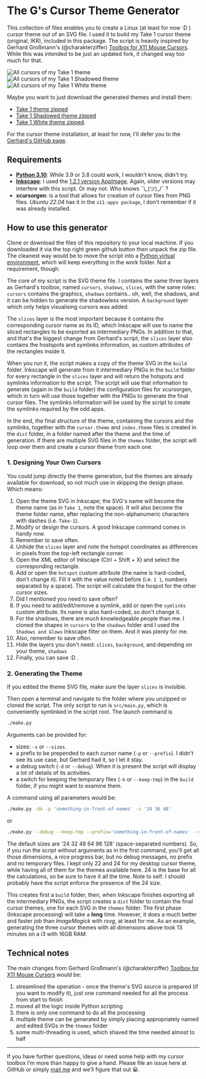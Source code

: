 # The G's Cursor Theme Generator

This collection of files enables you to create a Linux (at least for now :D ) cursor theme out of an SVG file. I used it to build my Take 1 cursor theme (original, IKR), included in this package. The script is heavily inspired by Gerhard Großmann's (@charakterziffer) [Toolbox for X11 Mouse Cursors](https://github.com/charakterziffer/cursor-toolbox). While this was intended to be just an updated fork, it changed way too much for that.

![All cursors of my Take 1 theme](doc/preview-take-1.png)
![All cursors of my Take 1 Shadowed theme](doc/preview-take-1-shadowed.png)
![All cursors of my Take 1 White theme](doc/preview-take-1-white.png)

Maybe you want to just download the generated themes and install them:
- [Take 1 theme zipped](export/take-1-2022-08-18-154638.zip)
- [Take 1 Shadowed theme zipped](export/take-1-shadowed-2022-08-18-154235.zip)
- [Take 1 White theme zipped](export/take-1-white-2022-08-18-155029.zip).

For the cursor theme installation, at least for now, I'll defer you to the [Gerhard's GitHub page](https://github.com/charakterziffer/cursor-toolbox#install).

## Requirements

* [**Python 3.10**](https://www.python.org/): While 3.9 or 3.8 could work, I wouldn't know, didn't try.
* [**Inkscape**](https://inkscape.org/): I used the [1.2.1 version AppImage](https://inkscape.org/release/inkscape-1.2.1/gnulinux/appimage/). Again, older versions may interfere with this script. Or may not. Who knows ¯\\\_(ツ)\_/¯ ?
* **xcursorgen**: is a tool that allows for creation of cursor files from PNG files. *Ubuntu 22.04* has it in the `x11-apps package`, I don't remember if it was already installed.

## How to use this generator

Clone or download the files of this repository to your local machine. If you downloaded it via the top right green github button then unpack the zip file. The cleanest way would be to move the script into a [Python virtual environment](https://realpython.com/python-virtual-environments-a-primer/), which will keep everything in the work folder. Not a requirement, though.

The core of my script is the SVG theme file. I contains the same three layers as Gerhard's toolbox, named `cursors`, `shadows`, `slices`, with the same roles: `cursors` contains the graphics, `shadows` contains.. oh, well, the shadows, and it can be hidden to generate the shadowless version. A `background` layer which only helps visualising cursors was added.

The `slices` layer is the most important because it contains the corresponding cursor name as its ID, which Inkscape will use to name the sliced rectangles to be exported as intermediary PNGs. In addition to that, and that's the biggest change from Gerhard's script, the `slices` layer also contains the hostspots and symlinks information, as custom attributes of the rectangles inside it.

When you run it, the script makes a copy of the theme SVG in the `build` folder. Inkscape will generate from it intermediary PNGs in the `build` folder for every rectangle in the `slices` layer and will return the hotspots and symlinks information to the script. The script will use that information to generate (again in the `build` folder) the configuration files for xcursorgen, which in turn will use those together with the PNGs to generate the final cursor files. The symlinks information will be used by the script to create the symlinks required by the odd apps.

In the end, the final structure of the theme, containing the cursors and the symlinks, together with the `cursor.theme` and `index.theme` files is created in the `dist` folder, in a folder named after the theme and the time of generation. If there are multiple SVG files in the `themes` folder, the script will loop over them and create a cursor theme from each one.

### 1. Designing Your Own Cursors

You could jump directly the theme generation, but the themes are already available for download, so not much use in skipping the design phase. Which means:
1. Open the theme SVG in Inkscape; the SVG's name will become the theme name (as in `Take 1`, note the space). It will also become the theme folder name, after replacing the non-alphanumeric characters with dashes (i.e. `Take-1`).
2. Modify or design the cursors. A good Inkscape command comes in handy now.
3. Remember to save often.
4. Unhide the `slices` layer and note the hotspot coordinates as differences in pixels from the top-left rectangle corner.
5. Open the XML editor of Inkscape (Ctrl + Shift + X) and select the corresponding rectangle.
6. Add or open the `hotspot` custom attribute (the name is hard-coded, don't change it). Fill it with the value noted before (i.e. `1 1`, numbers separated by a space). The script will calculate the hospot for the other cursor sizes.
7. Did I mentioned you need to save often?
6. If you need to add/edit/remove a symlink, add or open the `symlinks` custom attribute. Its name is also hard-coded, so don't change it.
8. For the shadows, there are much knowledgeable people than me. I cloned the shapes in `cursors` to the `shadows` folder and I used the `Shadows and Glows` Inkscape filter on them. And it was plenty for me.
9. Also, remember to save often.
10. Hide the layers you don't need: `slices`, `background`, and depending on your theme, `shadows`
11. Finally, you can save :D .

### 2. Generating the Theme

If you edited the theme SVG file, make sure the layer `slices` is invisible.

Then open a terminal and navigate to the folder where you unzipped or cloned the script. The only script to run is `src/main.py`, which is conveniently symlinked in the script root. The launch command is

```Bash
./make.py
```

Arguments can be provided for:
- sizes: `-s` or `--sizes`.
- a prefix to be prepended to each cursor name (`-p` or `--prefix`). I didn't see its use case, but Gerhard had it, so I let it stay.
- a debug switch (`-d` or `--debug`). When it is present the script will display a lot of details of its activities.
- a switch for keeping the temporary files (`-k` or `--keep-tmp`) in the `build` folder, if you might want to examine them.

A command using all parameters would be:

```Bash
./make.py -dk -p 'something-in-front-of-names' -s '24 36 48'
```

or

```Bash
./make.py --debug --keep-tmp --prefix='something-in-front-of-names' --size='24 36 48'
```

The default sizes are '24 32 48 64 96 128' (space-separated numbers). So, if you run the script without arguments as in the first command, you'll get all those dimensions, a nice progress bar, but no debug messages, no prefix and no temporary files. I kept only 22 and 24 for my desktop cursor theme, while having all of them for the themes available here. 24 is the base for all the calculations, so be sure to have it all the time. Note to self: I should probably have the script enforce the presence of the 24 size.

This creates first a `build` folder, then, when Inkscape finishes exporting all the intermediary PNGs, the script creates a `dist` folder to contain the final cursor themes, one for each SVG in the `themes` folder. The first phase (Inkscape processing) will take a **long** time. However, it does a much better and faster job than *ImageMagick* with *rsvg*, at least for me. As an example, generating the three cursor themes with all dimensions above took 13 minutes on a i3 with 16GB RAM.

## Technical notes

The main changes from Gerhard Großmann's (@charakterziffer) [Toolbox for X11 Mouse Cursors](https://github.com/charakterziffer/cursor-toolbox) would be:
1. streamlined the operation - once the theme's SVG source is prepared (if you want to modify it), just one command needed for all the process from start to finish
2. moved all the logic inside Python scripting
3. there is only one command to do all the processing
4. multiple theme can be generated by simply placing appropriately named and edited SVGs in the `themes` folder
5. some multi-threading is used, which shaved the time needed almost to half

---

If you have further questions, ideas or need some help with my cursor toolbox I’m more than happy to give a hand. Please file an issue here at GitHub or simply [mail me](_dev2022@tenita.eu) and we’ll figure that out 😀.
